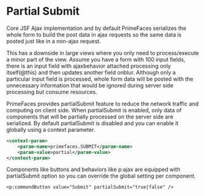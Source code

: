 # Partial Submit

Core JSF Ajax implementation and by default PrimeFaces serializes the whole form to build the
post data in ajax requests so the same data is posted just like in a non-ajax request. 

This has a downside in large views where you only need to process/execute a minor part of the view.
Assume you have a form with 100 input fields, there is an input field with ajaxbehavior attached processing
only itself(@this) and then updates another field onblur. Although only a particular input field is
processed, whole form data will be posted with the unnecessary information that would be ignored
during server side processing but consume resources.

PrimeFaces provides partialSubmit feature to reduce the network traffic and computing on client
side. When partialSubmit is enabled, only data of components that will be partially processed on the
server side are serialized. By default partialSubmit is disabled and you can enable it globally using a
context parameter.

```xml
<context-param>
    <param-name>primefaces.SUBMIT</param-name>
    <param-value>partial</param-value>
</context-param>
```
Components like buttons and behaviors like p:ajax are equipped with partialSubmit option so you
can override the global setting per component.

```xhtml
<p:commandButton value="Submit" partialSubmit="true|false" />
```